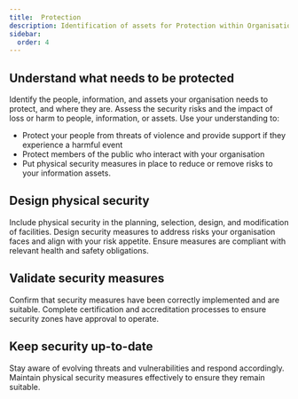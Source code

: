 ```yaml
---
title:  Protection
description: Identification of assets for Protection within Organisation
sidebar:
  order: 4
---
```

## Understand what needs to be protected

Identify the people, information, and assets your organisation needs to protect, and where they are. Assess the security risks and the impact of loss or harm to people, information, or assets. Use your understanding to:

- Protect your people from threats of violence and provide support if they experience a harmful event
- Protect members of the public who interact with your organisation
- Put physical security measures in place to reduce or remove risks to your information assets.

## Design physical security

Include physical security in the planning, selection, design, and modification of facilities.
Design security measures to address risks your organisation faces and align with your risk appetite. Ensure measures are compliant with relevant health and safety obligations.

## Validate security measures

Confirm that security measures have been correctly implemented and are suitable.
Complete certification and accreditation processes to ensure security zones have approval to operate.

## Keep security up-to-date

Stay aware of evolving threats and vulnerabilities and respond accordingly.
Maintain physical security measures effectively to ensure they remain suitable.
